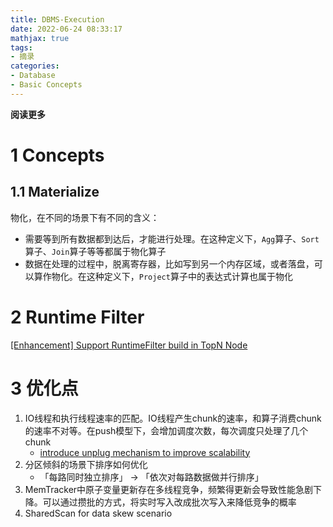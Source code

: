```yaml
---
title: DBMS-Execution
date: 2022-06-24 08:33:17
mathjax: true
tags: 
- 摘录
categories: 
- Database
- Basic Concepts
---
```


**阅读更多**

<!--more-->

# 1 Concepts

## 1.1 Materialize

物化，在不同的场景下有不同的含义：

* 需要等到所有数据都到达后，才能进行处理。在这种定义下，`Agg`算子、`Sort`算子、`Join`算子等等都属于物化算子
* 数据在处理的过程中，脱离寄存器，比如写到另一个内存区域，或者落盘，可以算作物化。在这种定义下，`Project`算子中的表达式计算也属于物化

# 2 Runtime Filter

[[Enhancement] Support RuntimeFilter build in TopN Node](https://github.com/StarRocks/starrocks/pull/15949)

# 3 优化点

1. IO线程和执行线程速率的匹配。IO线程产生chunk的速率，和算子消费chunk的速率不对等。在push模型下，会增加调度次数，每次调度只处理了几个chunk
    * [introduce unplug mechanism to improve scalability](https://github.com/StarRocks/starrocks/pull/8979)
1. 分区倾斜的场景下排序如何优化
    * 「每路同时独立排序」 -> 「依次对每路数据做并行排序」
1. MemTracker中原子变量更新存在多线程竞争，频繁得更新会导致性能急剧下降。可以通过攒批的方式，将实时写入改成批次写入来降低竞争的概率
1. SharedScan for data skew scenario
